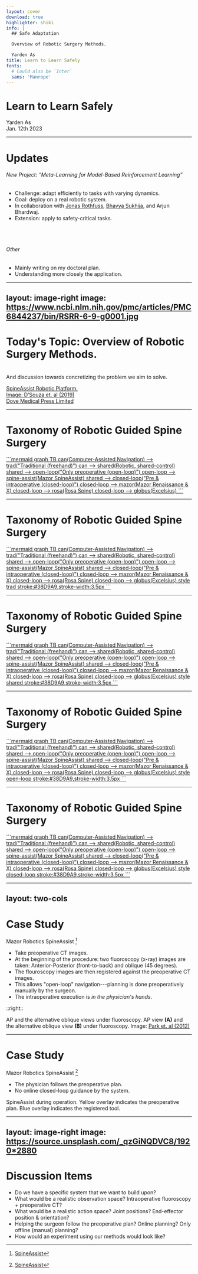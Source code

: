 ```yaml
---
layout: cover
download: true
highlighter: shiki
info: |
  ## Safe Adaptation

  Overview of Robotic Surgery Methods.

  Yarden As
title: Learn to Learn Safely
fonts:
  # Could also be `Inter`
  sans: 'Manrope'
---
```


# Learn to Learn Safely

<div class="uppercase text-sm tracking-widest">
Yarden As
</div>

<div class="abs-bl mx-14 my-12 flex">
  <div class="ml-3 flex flex-col text-left">
    <div class="text-sm opacity-50">Jan. 12th 2023</div>
  </div>
</div>


---

# Updates


<v-click>

###### New Project: &ldquo;Meta-Learning for Model-Based Reinforcement Learning&rdquo;

* Challenge: adapt efficiently to tasks with varying dynamics.
* Goal: deploy on a real robotic system.
* In collaboration with <a href="https://scholar.google.co.uk/citations?user=EfLpX8QAAAAJ&hl=en">Jonas Rothfuss</a>, <a href="https://las.inf.ethz.ch/people/bhavya-sukhija">Bhavya Sukhija</a>, and Arjun Bhardwaj.
* Extension: apply to safety-critical tasks.

</v-click>

<br>
<br>

<v-click>

###### Other
* Mainly writing on my doctoral plan.
* Understanding more closely the application. 

</v-click>


---
layout: image-right
image: https://www.ncbi.nlm.nih.gov/pmc/articles/PMC6844237/bin/RSRR-6-9-g0001.jpg
---

# Today's Topic: Overview of Robotic Surgery Methods.
<br>


<div class="opacity-50 my-25">And discussion towards concretizing the problem we aim to solve.</div>

<a href="https://www.dovepress.com/robotic-assisted-spine-surgery-history-efficacy-cost-and-future-trends-peer-reviewed-fulltext-article-RSRR" class="abs-br my-5 mx-5 text-white-sm text-right">SpineAssist Robotic Platform.<br>Image: D’Souza et. al (2019) <br>Dove Medical Press Limited</a>


---

# Taxonomy of Robotic Guided Spine Surgery


<div class="absolute w-full mt-5">
<a href="https://www.ncbi.nlm.nih.gov/pmc/articles/PMC6844237/" target="_blank">
```mermaid
graph TB
    can(Computer-Assisted Navigation) --> trad("Traditional (freehand)")
    can --> shared(Robotic, shared-control)
    shared --> open-loop("Only preoperative (open-loop)")
    open-loop --> spine-assist(Mazor SpineAssist)
    shared --> closed-loop("Pre & intraoperative (closed-loop)")
    closed-loop --> mazor(Mazor Renaissance & X)
    closed-loop --> rosa(Rosa Spine)
    closed-loop --> globus(Excelsius)
```
</a>
</div>


---

# Taxonomy of Robotic Guided Spine Surgery

<div class="absolute w-full mt-5">
<a href="https://www.ncbi.nlm.nih.gov/pmc/articles/PMC6844237/" target="_blank">
```mermaid
graph TB
    can(Computer-Assisted Navigation) --> trad("Traditional (freehand)")
    can --> shared(Robotic, shared-control)
    shared --> open-loop("Only preoperative (open-loop)")
    open-loop --> spine-assist(Mazor SpineAssist)
    shared --> closed-loop("Pre & intraoperative (closed-loop)")
    closed-loop --> mazor(Mazor Renaissance & X)
    closed-loop --> rosa(Rosa Spine)
    closed-loop --> globus(Excelsius)
    style trad stroke:#38D9A9,stroke-width:3.5px
```
</a>
</div>

<!--
* Using Computer Assisted Navigation to localize the operation tools' position and the patients body.
-->

---

# Taxonomy of Robotic Guided Spine Surgery

<div class="absolute w-full mt-5">
<a href="https://www.ncbi.nlm.nih.gov/pmc/articles/PMC6844237/" target="_blank">
```mermaid
graph TB
    can(Computer-Assisted Navigation) --> trad("Traditional (freehand)")
    can --> shared(Robotic, shared-control)
    shared --> open-loop("Only preoperative (open-loop)")
    open-loop --> spine-assist(Mazor SpineAssist)
    shared --> closed-loop("Pre & intraoperative (closed-loop)")
    closed-loop --> mazor(Mazor Renaissance & X)
    closed-loop --> rosa(Rosa Spine)
    closed-loop --> globus(Excelsius)
    style shared stroke:#38D9A9,stroke-width:3.5px
```
</a>
</div>


---

# Taxonomy of Robotic Guided Spine Surgery

<div class="absolute w-full mt-5">
<a href="https://www.ncbi.nlm.nih.gov/pmc/articles/PMC6844237/" target="_blank">
```mermaid
graph TB
    can(Computer-Assisted Navigation) --> trad("Traditional (freehand)")
    can --> shared(Robotic, shared-control)
    shared --> open-loop("Only preoperative (open-loop)")
    open-loop --> spine-assist(Mazor SpineAssist)
    shared --> closed-loop("Pre & intraoperative (closed-loop)")
    closed-loop --> mazor(Mazor Renaissance & X)
    closed-loop --> rosa(Rosa Spine)
    closed-loop --> globus(Excelsius)
    style open-loop stroke:#38D9A9,stroke-width:3.5px
```
</a>
</div>


---

# Taxonomy of Robotic Guided Spine Surgery

<div class="absolute w-full mt-5">
<a href="https://www.ncbi.nlm.nih.gov/pmc/articles/PMC6844237/" target="_blank">
```mermaid
graph TB
    can(Computer-Assisted Navigation) --> trad("Traditional (freehand)")
    can --> shared(Robotic, shared-control)
    shared --> open-loop("Only preoperative (open-loop)")
    open-loop --> spine-assist(Mazor SpineAssist)
    shared --> closed-loop("Pre & intraoperative (closed-loop)")
    closed-loop --> mazor(Mazor Renaissance & X)
    closed-loop --> rosa(Rosa Spine)
    closed-loop --> globus(Excelsius)
    style closed-loop stroke:#38D9A9,stroke-width:3.5px
```
</a>
</div>


---
layout: two-cols
---

# Case Study
Mazor Robotics SpineAssist [^1]

<v-clicks>

- Take preoperative CT images.
- At the beginning of the procedure: two fluoroscopy (x-ray) images are taken: Anterior-Posterior (front-to-back) and oblique (45 degrees).
- The flouroscopy images are then registered against the preoperative CT images.
- This allows "open-loop" navigation---planning is done preoperatively manually by the surgeon.
- The intraoperative execution is <em>in the physician's hands</em>.

</v-clicks>

[^1]: [SpineAssist](https://pubmed.ncbi.nlm.nih.gov/25146652/)

::right::

<CaptionedImage v-click="2" image="https://www.researchgate.net/profile/Won-Koh/publication/229075792/figure/fig2/AS:216468387045384@1428621493173/AP-and-the-alternative-oblique-views-under-fluoroscopy-AP-view-A-and-the-alternative.png" link="https://www.researchgate.net/figure/AP-and-the-alternative-oblique-views-under-fluoroscopy-AP-view-A-and-the-alternative_fig2_229075792">
<p class="text-sm text-justify">AP and the alternative oblique views under fluoroscopy. AP view <b>(A)</b> and the alternative oblique view <b>(B)</b> under fluoroscopy. Image: <a href="https://www.researchgate.net/publication/229075792_An_Alternative_Approach_to_Needle_Placement_in_Cervicothoracic_Epidural_Injections">Park et. al (2012)</a></p>
</CaptionedImage>


---

# Case Study
Mazor Robotics SpineAssist [^1]

<div class="flex">

<div>

- The physician follows the preoperative plan.
- No online closed-loop guidance by the system.
</div>

<div class="max-w-xl relative left-10 -top-5">
  <CaptionedImage image="spine-assist.png" link="https://youtu.be/zWBVf5SQkxE"><p class="text-sm text-justify">SpineAssist during operation. Yellow overlay indicates the preoperative plan. Blue overlay indicates the registered tool.</p></CaptionedImage>
</div>

</div>

[^1]: [SpineAssist](https://pubmed.ncbi.nlm.nih.gov/25146652/)


---
layout: image-right
image: https://source.unsplash.com/_qzGiNQDVC8/1920*2880
---

# Discussion Items

<v-clicks>

- Do we have a specific system that we want to build upon?
- What would be a realistic observation space? Intraoperative fluoroscopy + preoperative CT?
- What would be a realistic action space? Joint positions? End-effector position & orientation?
- Helping the surgeon follow the preoperative plan? Online planning? Only offline (manual) planning?
- How would an experiment using our methods would look like?

</v-clicks>
